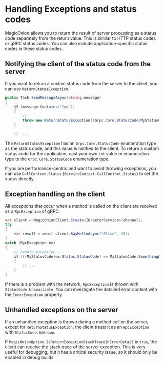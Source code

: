 # Handling Exceptions and status codes

MagicOnion allows you to return the result of server processing as a status code separately from the return value. This is similar to HTTP status codes or gRPC status codes. You can also include application-specific status codes in these status codes.

## Notifying the client of the status code from the server
If you want to return a custom status code from the server to the client, you can use `ReturnStatusException`.

```csharp
public Task SendMessageAsync(string message)
{
    if (message.Contains("foo"))
    {
        //
        throw new ReturnStatusException((Grpc.Core.StatusCode)MyStatusCode.SomethingWentWrong, "invalid");
    }

    // ....
```

The `ReturnStatusException` has an `Grpc.Core.StatusCode` enumeration type as the status code, and this value is notified to the client. To return a custom status code for the application, cast your own `int` value or enumeration type to the `Grpc.Core.StatusCode` enumeration type.

If you are performance-centric and want to avoid throwing exceptions, you can use `CallContext.Status` (`ServiceContext.CallContext.Status`) to set the status directly.

## Exception handling on the client
All exceptions that occur when a method is called on the client are received as a `RpcException` of gRPC.

```csharp
var client = MagicOnionClient.Create<IGreeterService>(channel);
try
{
    var result = await client.SayHelloAsync("Alice", 18);
}
catch (RpcException ex)
{
    // handle exception ...
    if (((MyStatusCode)ex.Status.StatusCode) == MyStatusCode.SomethingWentWrong)
    {
        // ...
    }
}
```

If there is a problem with the network, `RpcException` is thrown with `StatusCode.Unavailable`. You can investigate the detailed error content with the `InnerException` property.

## Unhandled exceptions on the server
If an unhandled exception is thrown during a method call on the server, except for `ReturnStatusException`, the client treats it as an `RpcException` with `StatusCode.Unknown`.

If `MagicOnionOption.IsReturnExceptionStackTraceInErrorDetail` is `true`, the client can receive the stack trace of the server exception. This is very useful for debugging, but it has a critical security issue, so it should only be enabled in debug builds.

